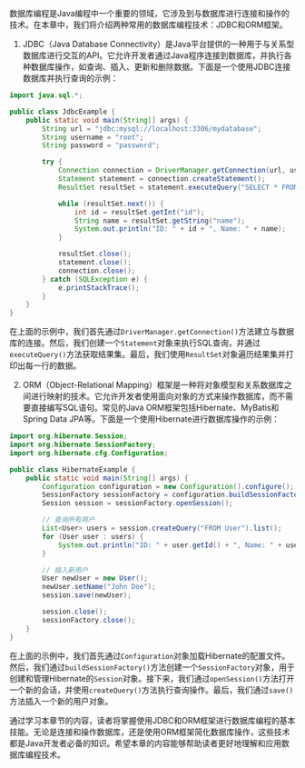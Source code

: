 数据库编程是Java编程中一个重要的领域，它涉及到与数据库进行连接和操作的技术。在本章中，我们将介绍两种常用的数据库编程技术：JDBC和ORM框架。

1. JDBC（Java Database Connectivity）是Java平台提供的一种用于与关系型数据库进行交互的API。它允许开发者通过Java程序连接到数据库，并执行各种数据库操作，如查询、插入、更新和删除数据。下面是一个使用JDBC连接数据库并执行查询的示例：

```java
import java.sql.*;

public class JdbcExample {
    public static void main(String[] args) {
        String url = "jdbc:mysql://localhost:3306/mydatabase";
        String username = "root";
        String password = "password";

        try {
            Connection connection = DriverManager.getConnection(url, username, password);
            Statement statement = connection.createStatement();
            ResultSet resultSet = statement.executeQuery("SELECT * FROM users");

            while (resultSet.next()) {
                int id = resultSet.getInt("id");
                String name = resultSet.getString("name");
                System.out.println("ID: " + id + ", Name: " + name);
            }

            resultSet.close();
            statement.close();
            connection.close();
        } catch (SQLException e) {
            e.printStackTrace();
        }
    }
}
```

在上面的示例中，我们首先通过`DriverManager.getConnection()`方法建立与数据库的连接。然后，我们创建一个`Statement`对象来执行SQL查询，并通过`executeQuery()`方法获取结果集。最后，我们使用`ResultSet`对象遍历结果集并打印出每一行的数据。

2. ORM（Object-Relational Mapping）框架是一种将对象模型和关系数据库之间进行映射的技术。它允许开发者使用面向对象的方式来操作数据库，而不需要直接编写SQL语句。常见的Java ORM框架包括Hibernate、MyBatis和Spring Data JPA等。下面是一个使用Hibernate进行数据库操作的示例：

```java
import org.hibernate.Session;
import org.hibernate.SessionFactory;
import org.hibernate.cfg.Configuration;

public class HibernateExample {
    public static void main(String[] args) {
        Configuration configuration = new Configuration().configure();
        SessionFactory sessionFactory = configuration.buildSessionFactory();
        Session session = sessionFactory.openSession();

        // 查询所有用户
        List<User> users = session.createQuery("FROM User").list();
        for (User user : users) {
            System.out.println("ID: " + user.getId() + ", Name: " + user.getName());
        }

        // 插入新用户
        User newUser = new User();
        newUser.setName("John Doe");
        session.save(newUser);

        session.close();
        sessionFactory.close();
    }
}
```

在上面的示例中，我们首先通过`Configuration`对象加载Hibernate的配置文件。然后，我们通过`buildSessionFactory()`方法创建一个`SessionFactory`对象，用于创建和管理Hibernate的`Session`对象。接下来，我们通过`openSession()`方法打开一个新的会话，并使用`createQuery()`方法执行查询操作。最后，我们通过`save()`方法插入一个新的用户对象。

通过学习本章节的内容，读者将掌握使用JDBC和ORM框架进行数据库编程的基本技能。无论是连接和操作数据库，还是使用ORM框架简化数据库操作，这些技术都是Java开发者必备的知识。希望本章的内容能够帮助读者更好地理解和应用数据库编程技术。